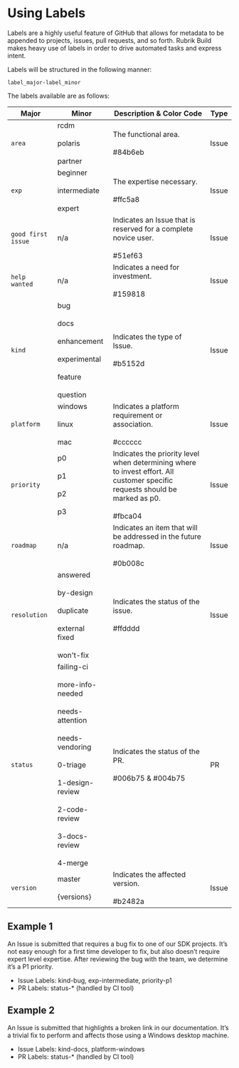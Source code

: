 # Using Labels

Labels are a highly useful feature of GitHub that allows for metadata to be appended to projects, issues, pull requests, and so forth. Rubrik Build makes heavy use of labels in order to drive automated tasks and express intent.

Labels will be structured in the following manner:

```
label_major-label_minor
```

The labels available are as follows:


| **Major**          | **Minor**                                                                                                                                                                                        | **Description & Color Code**                                                                                                                    | **Type** |
|--------------------|--------------------------------------------------------------------------------------------------------------------------------------------------------------------------------------------------|-------------------------------------------------------------------------------------------------------------------------------------------------|----------|
| `area`             | rcdm <br><br>  polaris <br><br> partner                                                                                                                                                          | The functional area. <br><br> #84b6eb                                                                                                           | Issue    |
| `exp`              | beginner <br><br> intermediate <br><br> expert <br>                                                                                                                                              | The expertise necessary. <br><br>  #ffc5a8                                                                                                      | Issue    |
| `good first issue` | n/a                                                                                                                                                                                              | Indicates an Issue that is reserved for a complete novice user. <br><br>  #51ef63                                                               | Issue    |
| `help wanted`      | n/a                                                                                                                                                                                              | Indicates a need for investment. <br><br>  #159818                                                                                              | Issue    |
| `kind`             | bug <br><br> docs <br><br> enhancement <br><br> experimental <br><br> feature <br><br> question <br>                                                                                             | Indicates the type of Issue. <br><br>  #b5152d                                                                                                  | Issue    |
| `platform`         | windows <br><br> linux <br><br> mac                                                                                                                                                              | Indicates a platform requirement or association. <br><br>  #cccccc                                                                              | Issue    |
| `priority`         | p0 <br><br> p1 <br><br> p2 <br><br> p3                                                                                                                                                           | Indicates the priority level when determining where to invest effort.  All customer specific requests should be marked as p0. <br><br>  #fbca04 | Issue    |
| `roadmap`          | n/a                                                                                                                                                                                              | Indicates an item that will be addressed in the future roadmap. <br><br>  #0b008c                                                               | Issue    |
| `resolution`       | answered <br><br> by-design <br><br> duplicate <br><br> external <br> fixed <br><br> won't-fix                                                                                                   | Indicates the status of the issue. <br><br>  #ffdddd                                                                                            | Issue    |
| `status`           | failing-ci <br><br> more-info-needed <br><br> needs-attention <br><br> needs-vendoring <br><br> 0-triage <br><br> 1-design-review <br><br> 2-code-review <br><br> 3-docs-review <br><br> 4-merge | Indicates the status of the PR. <br><br>   #006b75 & #004b75                                                                                    | PR       |
| `version`          | master <br><br> {versions}                                                                                                                                                                       | Indicates the affected version. <br><br>  #b2482a                                                                                               | Issue    |

## Example 1 
An Issue is submitted that requires a bug fix to one of our SDK projects. It’s not easy enough for a first time developer to fix, but also doesn’t require expert level expertise. After reviewing the bug with the team, we determine it’s a P1 priority.

* Issue Labels: kind-bug, exp-intermediate, priority-p1
* PR Labels: status-* (handled by CI tool)

## Example 2 
An Issue is submitted that highlights a broken link in our documentation. It’s a trivial fix to perform and affects those using a Windows desktop machine.

* Issue Labels: kind-docs, platform-windows
* PR Labels: status-* (handled by CI tool)
